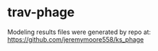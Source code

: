 # trav-phage

Modeling results files were generated by repo at:
https://github.com/jeremymoore558/ks_phage